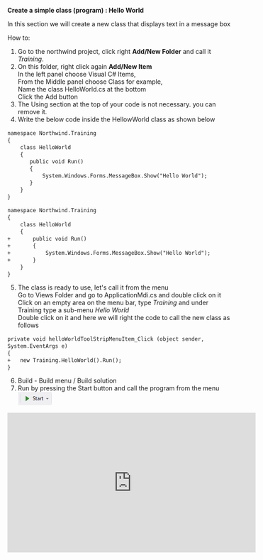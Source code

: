 ﻿**Create a simple class (program) : Hello World**

In this section we will create a new class that displays text in a message box

How to:  

1. Go to the northwind project, click right **Add/New Folder** and call it *Training*.  
2. On this folder, right click again **Add/New Item**  
In the left panel choose  Visual C# Items,   
From the Middle panel choose Class for example,  
Name the class HelloWorld.cs at the bottom  
Click the Add button  
3. The Using section at the top of your code is not necessary. you can remove it.  
4. Write the below code inside the HellowWorld class as shown below  
 
<pre data-line="5-8" class="language-csdiff line-numbers"><code>namespace Northwind.Training
{
	class HelloWorld
	{
       public void Run()
       {
           System.Windows.Forms.MessageBox.Show("Hello World");
       }     
	}
}
</code></pre>

```csdiff
namespace Northwind.Training
{
	class HelloWorld
	{
+       public void Run()
+       {
+           System.Windows.Forms.MessageBox.Show("Hello World");
+       }     
	}
}
```

5. The class is ready to use, let's call it from the menu  
Go to Views Folder and go to ApplicationMdi.cs and double click on it  
Click on an empty area on the menu bar, type *Training* and under Training type a sub-menu *Hello World*  
Double click on it and here we will right the code to call the new class as follows  
```csdiff+line-numbers
private void helloWorldToolStripMenuItem_Click (object sender, System.EventArgs e)
{
+   new Training.HelloWorld().Run();	
}
```

6. Build - Build menu / Build solution  
7. Run by pressing the Start button and call the program from the menu ![start button](start_button.png)  


<iframe width="560" height="315" src="https://www.youtube.com/embed/CNElgYn_zgA?list=PL1DEQjXG2xnKI3TL-gsy91eXbh3ytOt6h" frameborder="0" allowfullscreen></iframe>


